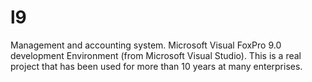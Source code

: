 # l9
Management and accounting system. Microsoft Visual FoxPro 9.0 development Environment (from Microsoft Visual Studio). This is a real project that has been used for more than 10 years at many enterprises.
